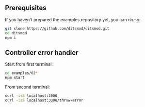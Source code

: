 ## Prerequisites

If you haven't prepared the examples repository yet, you can do so:

```bash
git clone https://github.com/ditsmod/ditsmod.git
cd ditsmod
npm i
```

## Controller error handler

Start from first terminal:

```bash
cd examples/02*
npm start
```

From second terminal:

```bash
curl -isS localhost:3000
curl -isS localhost:3000/throw-error
```
